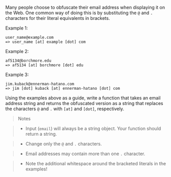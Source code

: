 Many people choose to obfuscate their email address when displaying it on the Web. One common way of doing this is by substituting the `@` and `.` characters for their literal equivalents in brackets.

Example 1:
```
user_name@example.com
=> user_name [at] example [dot] com
```

Example 2:
```
af5134@borchmore.edu
=> af5134 [at] borchmore [dot] edu
```
Example 3:
```
jim.kuback@ennerman-hatano.com
=> jim [dot] kuback [at] ennerman-hatano [dot] com
```

Using the examples above as a guide, write a function that takes an email address string and returns the obfuscated version as a string that replaces the characters `@` and `.` with `[at]` and `[dot]`, respectively.

>Notes

>* Input (`email`) will always be a string object. Your function should return a string.

>* Change only the `@` and `.` characters.

>* Email addresses may contain more than one `.` character.

>* Note the additional whitespace around the bracketed literals in the examples!